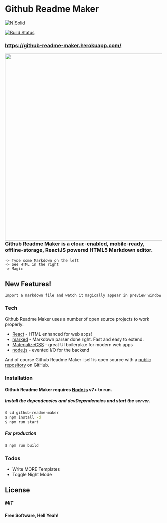 # Github Readme Maker

[![N|Solid](https://cldup.com/dTxpPi9lDf.thumb.png)](https://github.com/victorakaps)

[![Build Status](https://travis-ci.org/joemccann/dillinger.svg?branch=master)](https://github.com/victorakaps)

### https://github-readme-maker.herokuapp.com/

<img align="left" src="https://i.imgur.com/Rc6o3rA.gif" width="600px"/>


### Github Readme Maker is a cloud-enabled, mobile-ready, offline-storage, ReactJS powered HTML5 Markdown editor.

    -> Type some Markdown on the left
    -> See HTML in the right
    -> Magic 

## New Features!

    Import a markdown file and watch it magically appear in preview window

### Tech

Github Readme Maker uses a number of open source projects to work properly:

* [React] - HTML enhanced for web apps!
* [marked] - Markdown parser done right. Fast and easy to extend.
* [MaterializeCSS] - great UI boilerplate for modern web apps
* [node.js] - evented I/O for the backend

And of course Github Readme Maker itself is open source with a [public repository][dill]
 on GitHub.

### Installation

#### Github Readme Maker requires [Node.js](https://nodejs.org/) v7+ to run.

##### Install the dependencies and devDependencies and start the server.

```sh
$ cd github-readme-maker
$ npm install -d
$ npm run start
```

##### For production 

```sh
$ npm run build
```

### Todos

 - Write MORE Templates
 - Toggle Night Mode

License
----

##### MIT


**Free Software, Hell Yeah!**


   [dill]: <https://github.com/victorakapsgithub-readme-maker>
   [React]: <https://reactjs.org/>
   [MaterializeCSS]: <https://materializecss.com/>
   [git-repo-url]: <https://github.com/victorakaps/github-readme-maker.git>
   [marked]: <https://www.npmjs.com/package/marked>
   [node.js]: <http://nodejs.org>

  

